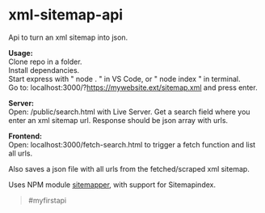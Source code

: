 # xml-sitemap-api

Api to turn an xml sitemap into json. 

**Usage:**  
Clone repo in a folder.  
Install dependancies.  
Start express with " node . " in VS Code, or " node index " in terminal.  
Go to: localhost:3000/?https://mywebsite.ext/sitemap.xml and press enter.   

**Server:**  
Open: /public/search.html with Live Server. Get a search field where you enter an xml sitemap url.
Response should be json array with urls.

**Frontend:**  
Open: localhost:3000/fetch-search.html to trigger a fetch function and list all urls.  
  
Also saves a json file with all urls from the fetched/scraped xml sitemap.  
  
Uses NPM module [sitemapper](https://github.com/seantomburke/sitemapper), with support for Sitemapindex.

> #myfirstapi

